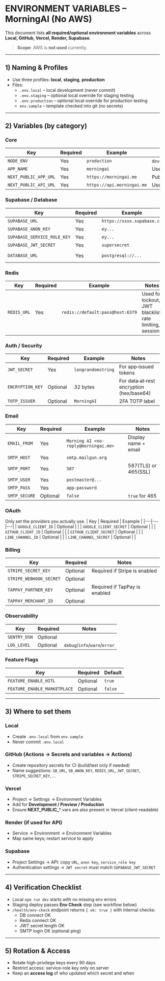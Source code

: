 
# ENVIRONMENT VARIABLES – MorningAI (No AWS)

This document lists **all required/optional environment variables** across **Local, GitHub, Vercel, Render, Supabase**.

> **Scope**: AWS is **not used** currently.

---

## 1) Naming & Profiles
- Use three profiles: **local**, **staging**, **production**
- Files:
  - `.env.local` – local development (never commit)
  - `.env.staging` – optional local override for staging testing
  - `.env.production` – optional local override for production testing
  - `env.sample` – template checked into git (no secrets)

---

## 2) Variables (by category)

### Core
| Key | Required | Example | Notes |
|---|---|---|---|
| `NODE_ENV` | Yes | `production` | `development`/`staging`/`production` |
| `APP_NAME` | Yes | `morningai` | Used in logs/metrics |
| `NEXT_PUBLIC_APP_URL` | Yes | `https://morningai.me` | Public URL for links/callbacks |
| `NEXT_PUBLIC_API_URL` | Yes | `https://api.morningai.me` | Used by frontend to call API |

### Supabase / Database
| Key | Required | Example | Notes |
|---|---|---|---|
| `SUPABASE_URL` | Yes | `https://xxxx.supabase.co` | Project URL |
| `SUPABASE_ANON_KEY` | Yes | `ey...` | Client‑side public key |
| `SUPABASE_SERVICE_ROLE_KEY` | Yes | `ey...` | **Server only** – RLS bypass (protect) |
| `SUPABASE_JWT_SECRET` | Yes | `supersecret` | Must match Supabase Auth settings |
| `DATABASE_URL` | Yes | `postgresql://...` | Prefer **pooler** URL with `sslmode=require&channel_binding=disable` |

### Redis
| Key | Required | Example | Notes |
|---|---|---|---|
| `REDIS_URL` | Yes | `redis://default:pass@host:6379` | Used for lockout, JWT blacklist, rate limiting, sessions |

### Auth / Security
| Key | Required | Example | Notes |
|---|---|---|---|
| `JWT_SECRET` | Yes | `longrandomstring` | For app‑issued tokens |
| `ENCRYPTION_KEY` | Optional | 32 bytes | For data‑at‑rest encryption (hex/base64) |
| `TOTP_ISSUER` | Optional | `MorningAI` | 2FA TOTP label |

### Email
| Key | Required | Example | Notes |
|---|---|---|---|
| `EMAIL_FROM` | Yes | `Morning AI <no-reply@morningai.me>` | Display name + email |
| `SMTP_HOST` | Yes | `smtp.mailgun.org` |  |
| `SMTP_PORT` | Yes | `587` | 587(TLS) or 465(SSL) |
| `SMTP_USER` | Yes | `postmaster@...` |  |
| `SMTP_PASS` | Yes | `app-password` |  |
| `SMTP_SECURE` | Optional | `false` | `true` for 465 |

### OAuth
Only set the providers you actually use.
| Key | Required | Example |
|---|---|---|
| `GOOGLE_CLIENT_ID` | Optional |  |
| `GOOGLE_CLIENT_SECRET` | Optional |  |
| `GITHUB_CLIENT_ID` | Optional |  |
| `GITHUB_CLIENT_SECRET` | Optional |  |
| `LINE_CHANNEL_ID` | Optional |  |
| `LINE_CHANNEL_SECRET` | Optional |  |

### Billing
| Key | Required | Notes |
|---|---|---|
| `STRIPE_SECRET_KEY` | Optional | Required if Stripe is enabled |
| `STRIPE_WEBHOOK_SECRET` | Optional |  |
| `TAPPAY_PARTNER_KEY` | Optional | Required if TapPay is enabled |
| `TAPPAY_MERCHANT_ID` | Optional |  |

### Observability
| Key | Required | Notes |
|---|---|---|
| `SENTRY_DSN` | Optional | |
| `LOG_LEVEL` | Optional | `debug`/`info`/`warn`/`error` |

### Feature Flags
| Key | Required | Default |
|---|---|---|
| `FEATURE_ENABLE_HITL` | Optional | `true` |
| `FEATURE_ENABLE_MARKETPLACE` | Optional | `false` |

---

## 3) Where to set them

### Local
- Create `.env.local` from `env.sample`
- Never commit `.env.local`

### GitHub (Actions → Secrets and variables → **Actions**)
- Create repository secrets for CI (build/test only if needed)
- Name suggestions: `SB_URL`, `SB_ANON_KEY`, `REDIS_URL`, `JWT_SECRET`, `STRIPE_SECRET_KEY`, ...

### Vercel
- Project → Settings → Environment Variables
- Add for **Development / Preview / Production**
- Ensure **NEXT_PUBLIC_*** vars are also present in Vercel (client-readable)

### Render (if used for API)
- Service → Environment → Environment Variables
- Map same keys; restart service to apply

### Supabase
- Project Settings → API: copy `URL`, `anon key`, `service_role key`
- Authentication settings → `JWT secret` must match `SUPABASE_JWT_SECRET`

---

## 4) Verification Checklist
- Local `npm run dev` starts with no missing env errors
- Staging deploy passes **Env Check** step (see workflow below)
- `/health/env-check` endpoint returns `{ ok: true }` with internal checks:
  - DB connect OK
  - Redis connect OK
  - JWT secret length OK
  - SMTP login OK (optional ping)

---

## 5) Rotation & Access
- Rotate high-privilege keys every 90 days
- Restrict access: service-role key only on server
- Keep an **access log** of who updated which secret and when

